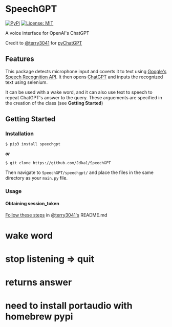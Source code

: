 # SpeechGPT

[![PyPi](https://img.shields.io/pypi/v/speechgpt.svg)](https://pypi.python.org/pypi/speechgpt)
[![License: MIT](https://img.shields.io/badge/License-MIT-yellow.svg)](https://opensource.org/licenses/MIT)

A voice interface for OpenAI's ChatGPT

Credit to [@terry3041](https://github.com/terry3041) for [pyChatGPT](https://github.com/terry3041/pyChatGPT)

## Features

This package detects microphone input and coverts it to text using [Google's Speech Recognition API](https://cloud.google.com/speech-to-text). It then opens [ChatGPT](https://chat.openai.com/chat) and inputs the recognized text using selenium.

It can be used with a wake word, and it can also use text to speech to repeat ChatGPT's answer to the query. These arguements are specified in the creation of the class (see **Getting Started**)


## Getting Started

### Installation
```$ pip3 install speechgpt```

***or***

```$ git clone https://github.com/Jdka1/SpeechGPT```

Then navigate to ```SpeechGPT/speechgpt/``` and place the files in the same directory as your ```main.py``` file.


### Usage

#### Obtaining session_token

[Follow these steps](https://github.com/terry3041/pyChatGPT#usage) in [@terry3041's](https://github.com/terry3041) README.md




# wake word

# stop listening => quit

# returns answer

# need to install portaudio with homebrew pypi
